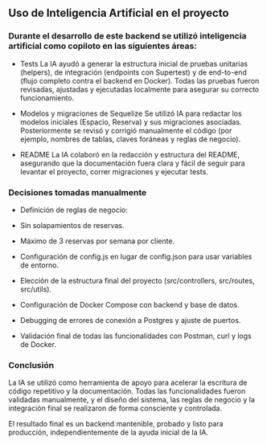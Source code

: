 ## Uso de Inteligencia Artificial en el proyecto

### Durante el desarrollo de este backend se utilizó inteligencia artificial como copiloto en las siguientes áreas:

- Tests
La IA ayudó a generar la estructura inicial de pruebas unitarias (helpers), de integración (endpoints con Supertest) y de end-to-end (flujo completo contra el backend en Docker).
Todas las pruebas fueron revisadas, ajustadas y ejecutadas localmente para asegurar su correcto funcionamiento.

- Modelos y migraciones de Sequelize
Se utilizó IA para redactar los modelos iniciales (Espacio, Reserva) y sus migraciones asociadas.
Posteriormente se revisó y corrigió manualmente el código (por ejemplo, nombres de tablas, claves foráneas y reglas de negocio).

- README
La IA colaboró en la redacción y estructura del README, asegurando que la documentación fuera clara y fácil de seguir para levantar el proyecto, correr migraciones y ejecutar tests.

### Decisiones tomadas manualmente

- Definición de reglas de negocio:

- Sin solapamientos de reservas.

- Máximo de 3 reservas por semana por cliente.

- Configuración de config.js en lugar de config.json para usar variables de entorno.

- Elección de la estructura final del proyecto (src/controllers, src/routes, src/utils).

- Configuración de Docker Compose con backend y base de datos.

- Debugging de errores de conexión a Postgres y ajuste de puertos.

- Validación final de todas las funcionalidades con Postman, curl y logs de Docker.

### Conclusión

La IA se utilizó como herramienta de apoyo para acelerar la escritura de código repetitivo y la documentación.
Todas las funcionalidades fueron validadas manualmente, y el diseño del sistema, las reglas de negocio y la integración final se realizaron de forma consciente y controlada.

El resultado final es un backend mantenible, probado y listo para producción, independientemente de la ayuda inicial de la IA.